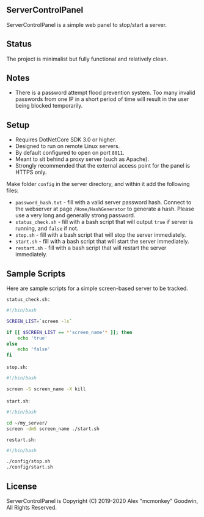 ServerControlPanel
------------------

ServerControlPanel is a simple web panel to stop/start a server.

## Status

The project is minimalist but fully functional and relatively clean.

## Notes

- There is a password attempt flood prevention system. Too many invalid passwords from one IP in a short period of time will result in the user being blocked temporarily.

## Setup

- Requires DotNetCore SDK 3.0 or higher.
- Designed to run on remote Linux servers.
- By default configured to open on port `8011`.
- Meant to sit behind a proxy server (such as Apache).
- Strongly recommended that the external access point for the panel is HTTPS only.

Make folder `config` in the server directory, and within it add the following files:

- `password_hash.txt` - fill with a valid server password hash. Connect to the webserver at page `/Home/HashGenerator` to generate a hash. Please use a very long and generally strong password.
- `status_check.sh` - fill with a bash script that will output `true` if server is running, and `false` if not.
- `stop.sh` - fill with a bash script that will stop the server immediately.
- `start.sh` - fill with a bash script that will start the server immediately.
- `restart.sh` - fill with a bash script that will restart the server immediately.

## Sample Scripts

Here are sample scripts for a simple screen-based server to be tracked.

`status_check.sh:`
```sh
#!/bin/bash

SCREEN_LIST=`screen -ls`

if [[ $SCREEN_LIST == *'screen_name'* ]]; then
    echo 'true'
else
    echo 'false'
fi
```

`stop.sh`:
```sh
#!/bin/bash

screen -S screen_name -X kill
```

`start.sh`:
```sh
#!/bin/bash

cd ~/my_server/
screen -dmS screen_name ./start.sh
```

`restart.sh:`
```sh
#!/bin/bash

./config/stop.sh
./config/start.sh
```

## License

ServerControlPanel is Copyright (C) 2019-2020 Alex "mcmonkey" Goodwin, All Rights Reserved.

